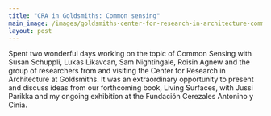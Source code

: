 ```yaml
---
title: "CRA in Goldsmiths: Common sensing"
main_image: /images/goldsmiths-center-for-research-in-architecture-common-sensing.jpg
layout: post
---
```


Spent two wonderful days working on the topic of Common Sensing with Susan Schuppli, Lukas Likavcan, Sam Nightingale, Roisin Agnew and the group of researchers from and visiting the Center for Research in Architecture at Goldsmiths. It was an extraordinary opportunity to present and discuss ideas from our forthcoming book, Living Surfaces, with Jussi Parikka and my ongoing exhibition at the Fundación Cerezales Antonino y Cinia.


